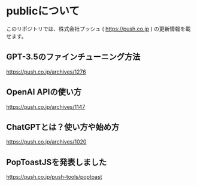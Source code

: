 # publicについて
このリポジトリでは、株式会社プッシュ ( https://push.co.jp ) の更新情報を載せます。

## GPT-3.5のファインチューニング方法
https://push.co.jp/archives/1276

## OpenAI APIの使い方
https://push.co.jp/archives/1147

## ChatGPTとは？使い方や始め方
https://push.co.jp/archives/1020

## PopToastJSを発表しました
https://push.co.jp/push-tools/poptoast
